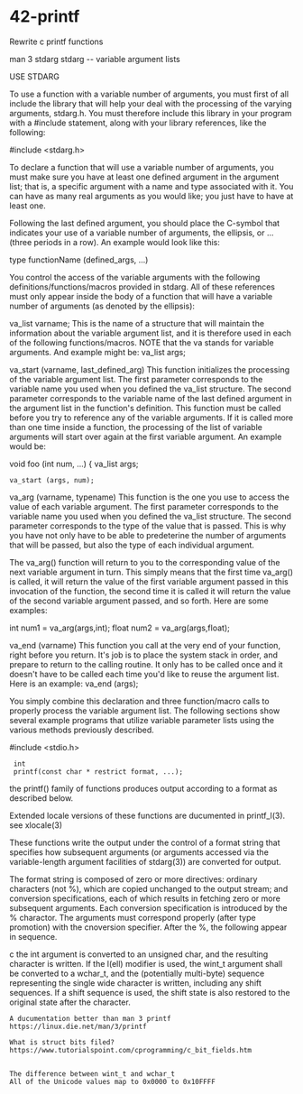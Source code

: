 # 42-printf
Rewrite c printf functions

man 3 stdarg
stdarg -- variable argument lists

USE STDARG

To use a function with a variable number of arguments, you must first of all include the library that will help your deal with the processing of the varying arguments, stdarg.h. You must therefore include this library in your program with a #include statement, along with your library references, like the following:

  #include <stdarg.h>

To declare a function that will use a variable number of arguments, you must make sure you have at least one defined argument in the argument list; that is, a specific argument with a name and type associated with it. You can have as many real arguments as you would like; you just have to have at least one.

Following the last defined argument, you should place the C-symbol that indicates your use of a variable number of arguments, the ellipsis, or ... (three periods in a row). An example would look like this:

  type functionName (defined_args, ...)

You control the access of the variable arguments with the following definitions/functions/macros provided in stdarg. All of these references must only appear inside the body of a function that will have a variable number of arguments (as denoted by the ellipsis):

va_list varname;
This is the name of a structure that will maintain the information about the variable argument list, and it is therefore used in each of the following functions/macros. NOTE that the va stands for variable arguments. And example might be:
  va_list args;

va_start (varname, last_defined_arg)
This function initializes the processing of the variable argument list. The first parameter corresponds to the variable name you used when you defined the va_list structure. The second parameter corresponds to the variable name of the last defined argument in the argument list in the function's definition.
This function must be called before you try to reference any of the variable arguments. If it is called more than one time inside a function, the processing of the list of variable arguments will start over again at the first variable argument. An example would be:

  void foo (int num, ...)
  {
    va_list args;

    va_start (args, num);

va_arg (varname, typename)
This function is the one you use to access the value of each variable argument. The first parameter corresponds to the variable name you used when you defined the va_list structure. The second parameter corresponds to the type of the value that is passed.
This is why you have not only have to be able to predeterine the number of arguments that will be passed, but also the type of each individual argument.

The va_arg() function will return to you to the corresponding value of the next variable argument in turn. This simply means that the first time va_arg() is called, it will return the value of the first variable argument passed in this invocation of the function, the second time it is called it will return the value of the second variable argument passed, and so forth. Here are some examples:

  int num1 = va_arg(args,int);
  float num2 = va_arg(args,float);

va_end (varname)
This function you call at the very end of your function, right before you return. It's job is to place the system stack in order, and prepare to return to the calling routine. It only has to be called once and it doesn't have to be called each time you'd like to reuse the argument list. Here is an example:
  va_end (args);

You simply combine this declaration and three function/macro calls to properly process the variable argument list. The following sections show several example programs that utilize variable parameter lists using the various methods previously described.



 #include <stdio.h>

     int
     printf(const char * restrict format, ...);
     
  the printf() family of functions produces output according to a format as described below. 
  
  Extended locale versions of these functions are ducumented in printf_l(3). see xlocale(3)
  
  These functions write the output under the control of a format string that specifies how subsequent arguments
  (or arguments accessed via the variable-length argument facilities of stdarg(3)) are converted for output.
  
  The format string is composed of zero or more directives: ordinary characters (not %), which are copied unchanged to 
  the output stream; and conversion specifications, each of which results in fetching zero or more subsequent arguments.
  Each conversion specification is introduced by the % charactor. The arguments must correspond properly 
  (after type promotion) with the cnoversion specifier. After the %, the following appear in sequence.
  
  
  
  c the int argument is converted to an unsigned char, and the resulting character is written.
    If the l(ell) modifier is used, the wint_t argument shall be converted to a wchar_t, and the (potentially multi-byte)
    sequence representing the single wide character is written, including any shift sequences. If a shift sequence is used,
    the shift state is also restored to the original state after the character.
    
    
    
    A ducumentation better than man 3 printf 
    https://linux.die.net/man/3/printf
  
    What is struct bits filed?
    https://www.tutorialspoint.com/cprogramming/c_bit_fields.htm
    
    
    The difference between wint_t and wchar_t 
    All of the Unicode values map to 0x0000 to 0x10FFFF
  
  
  
  
